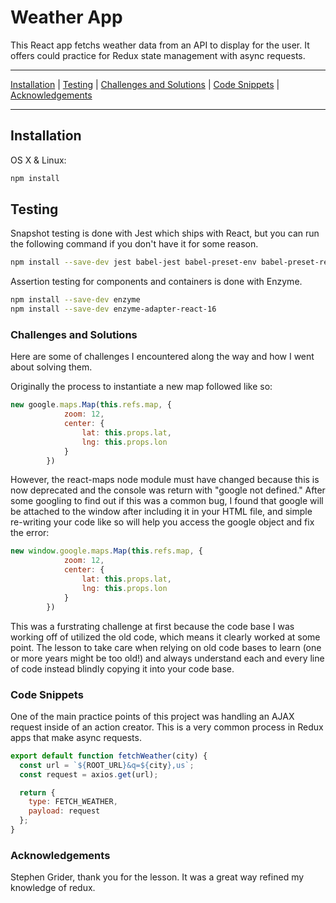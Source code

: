 # Weather App

This React app fetchs weather data from an API to display for the user.  It offers could practice for Redux state management with async requests.

***

[Installation](https://github.com/chris-malloy/weather-app#installation) | [Testing](https://github.com/chris-malloy/weather-app#testing) | [Challenges and Solutions](https://github.com/chris-malloy/weather-app#challenges-and-solutions) | [Code Snippets](https://github.com/chris-malloy/weather-app#code-snippets) | [Acknowledgements](https://github.com/chris-malloy/weather-app#acknowledgements)

***

## Installation

OS X & Linux:

```sh
npm install
```

## Testing

Snapshot testing is done with Jest which ships with React, but you can run the following command if you don't have it for some reason.

```sh
npm install --save-dev jest babel-jest babel-preset-env babel-preset-react react-test-renderer
```

Assertion testing for components and containers is done with Enzyme.

```sh
npm install --save-dev enzyme
npm install --save-dev enzyme-adapter-react-16
```

### Challenges and Solutions

Here are some of challenges I encountered along the way and how I went about solving them.

Originally the process to instantiate a new map followed like so:

```javascript
new google.maps.Map(this.refs.map, {
            zoom: 12,
            center: {
                lat: this.props.lat,
                lng: this.props.lon
            }
        })
```

However, the react-maps node module must have changed because this is now deprecated and the console was return with "google not defined."  After some googling to find out if this was a common bug, I found that google will be attached to the window after including it in your HTML file, and simple re-writing your code like so will help you access the google object and fix the error:

```javascript
new window.google.maps.Map(this.refs.map, {
            zoom: 12,
            center: {
                lat: this.props.lat,
                lng: this.props.lon
            }
        })
```

This was a furstrating challenge at first because the code base I was working off of utilized the old code, which means it clearly worked at some point.  The lesson to take care when relying on old code bases to learn (one or more years might be too old!) and always understand each and every line of code instead blindly copying it into your code base.

### Code Snippets

One of the main practice points of this project was handling an AJAX request inside of an action creator.  This is a very common process in Redux apps that make async requests.  

```javascript
export default function fetchWeather(city) {
  const url = `${ROOT_URL}&q=${city},us`;
  const request = axios.get(url);

  return {
    type: FETCH_WEATHER,
    payload: request
  };
}
```

### Acknowledgements

Stephen Grider, thank you for the lesson.  It was a great way refined my knowledge of redux.
